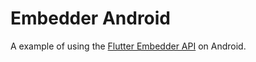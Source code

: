 # Embedder Android

A example of using the [Flutter Embedder API](https://github.com/flutter/flutter/blob/master/engine/src/flutter/docs/Custom-Flutter-Engine-Embedders.md) on Android.
